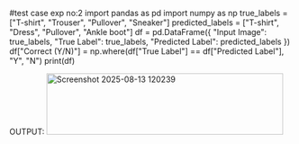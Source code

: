 #test case exp no:2
import pandas as pd
import numpy as np
true_labels = ["T-shirt", "Trouser", "Pullover", "Sneaker"]
predicted_labels = ["T-shirt", "Dress", "Pullover", "Ankle boot"]
df = pd.DataFrame({
    "Input Image": true_labels,
    "True Label": true_labels,
    "Predicted Label": predicted_labels
})
df["Correct (Y/N)"] = np.where(df["True Label"] == df["Predicted Label"], "Y", "N")
print(df)

OUTPUT:
<img width="420" height="109" alt="Screenshot 2025-08-13 120239" src="https://github.com/user-attachments/assets/62d192c9-b74a-49a4-999b-aa2b9bd4ffa0" />

